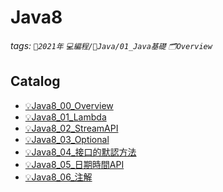 Java8
===
###### tags: `📆2021年` `💻編程/🌠Java/01_Java基礎` `🗂Overview`

Catalog
---
- [💡Java8_00_Overview](https://hackmd.io/@W3snnHv8TgC_U2ElYL9ATQ/Java8_00_Overview)
- [💡Java8_01_Lambda](https://hackmd.io/@W3snnHv8TgC_U2ElYL9ATQ/Java8_01_Lambda)
- [💡Java8_02_StreamAPI](https://hackmd.io/@W3snnHv8TgC_U2ElYL9ATQ/Java8_02_StreamAPI)
- [💡Java8_03_Optional](https://hackmd.io/@W3snnHv8TgC_U2ElYL9ATQ/Java8_03_Optional)
- [💡Java8_04_接口的默認方法](https://hackmd.io/@W3snnHv8TgC_U2ElYL9ATQ/Java8_04_接口的默認方法)
- [💡Java8_05_日期時間API](https://hackmd.io/@W3snnHv8TgC_U2ElYL9ATQ/Java8_05_日期時間API)
- [💡Java8_06_注解](https://hackmd.io/@W3snnHv8TgC_U2ElYL9ATQ/Java8_06_注解)